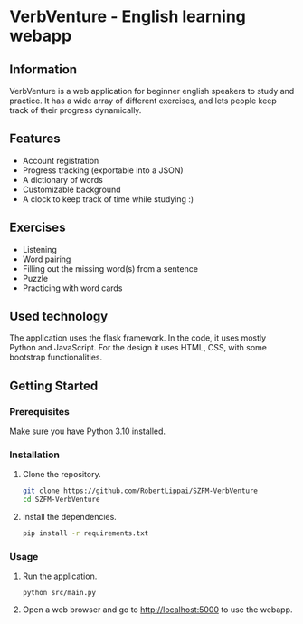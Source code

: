 # VerbVenture - English learning webapp

## Information

VerbVenture is a web application for beginner english speakers to study and practice. It has a wide array of different exercises, and lets people keep track of their progress dynamically.

## Features

- Account registration
- Progress tracking (exportable into a JSON)
- A dictionary of words
- Customizable background
- A clock to keep track of time while studying :)

## Exercises

- Listening
- Word pairing
- Filling out the missing word(s) from a sentence
- Puzzle
- Practicing with word cards

## Used technology

The application uses the flask framework. In the code, it uses mostly Python and JavaScript. For the design it uses HTML, CSS, with some bootstrap functionalities.

## Getting Started

### Prerequisites

Make sure you have Python 3.10 installed.

### Installation

1. Clone the repository.

   ```bash
   git clone https://github.com/RobertLippai/SZFM-VerbVenture
   cd SZFM-VerbVenture
   ```
   
2. Install the dependencies.

   ```bash
   pip install -r requirements.txt
   ```


### Usage

1. Run the application.

	```console
	python src/main.py
	```

2. Open a web browser and go to [http://localhost:5000]() to use the webapp.
